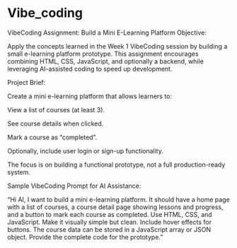 # Vibe_coding

VibeCoding Assignment: Build a Mini E-Learning Platform
Objective:

Apply the concepts learned in the Week 1 VibeCoding session by building a small e-learning platform prototype. This assignment encourages combining HTML, CSS, JavaScript, and optionally a backend, while leveraging AI-assisted coding to speed up development.


Project Brief:

Create a mini e-learning platform that allows learners to:

View a list of courses (at least 3).

See course details when clicked.

Mark a course as “completed”.

Optionally, include user login or sign-up functionality.

The focus is on building a functional prototype, not a full production-ready system. 

Sample VibeCoding Prompt for AI Assistance:

“Hi AI, I want to build a mini e-learning platform. It should have a home page with a list of courses, a course detail page showing lessons and progress, and a button to mark each course as completed. Use HTML, CSS, and JavaScript. Make it visually simple but clean. Include hover effects for buttons. The course data can be stored in a JavaScript array or JSON object. Provide the complete code for the prototype.”
